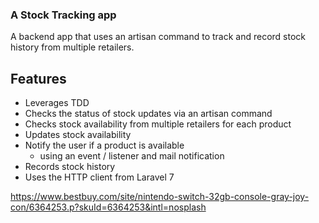 ### A Stock Tracking app

A backend app that uses an artisan command to track and record stock history from multiple retailers. 

## Features

- Leverages TDD
- Checks the status of stock updates via an artisan command
- Checks stock availability from multiple retailers for each product
- Updates stock availability
- Notify the user if a product is available 
    - using an event / listener and mail notification
- Records stock history
- Uses the HTTP client from Laravel 7

https://www.bestbuy.com/site/nintendo-switch-32gb-console-gray-joy-con/6364253.p?skuId=6364253&intl=nosplash
